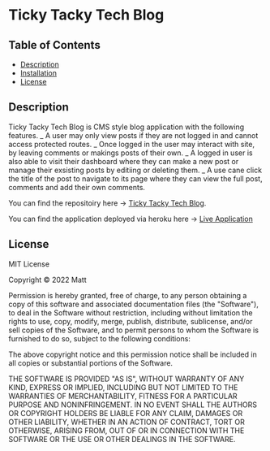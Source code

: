 # Ticky Tacky Tech Blog

## Table of Contents

- [Description](#description)
- [Installation](#installation)
- [License](#license)

## Description

Ticky Tacky Tech Blog is CMS style blog application with the following features.
_ A user may only view posts if they are not logged in and cannot access protected routes.
_ Once logged in the user may interact with site, by leaving comments or makings posts of their own.
_ A logged in user is also able to visit their dashboard where they can make a new post or manage their exsisting posts by editiing or deleting them.
_ A use cane click the title of the post to navigate to its page where they can view the full post, comments and add their own comments.

You can find the repositoiry here -> [Ticky Tacky Tech Blog](https://github.com/AcheronandStyx/ticky_tacky_tech_blog).

You can find the application deployed via heroku here -> [Live Application](https://safe-fjord-23917.herokuapp.com/)

## License

MIT License

Copyright &copy; 2022 Matt

Permission is hereby granted, free of charge, to any person obtaining a copy
of this software and associated documentation files (the "Software"), to deal
in the Software without restriction, including without limitation the rights
to use, copy, modify, merge, publish, distribute, sublicense, and/or sell
copies of the Software, and to permit persons to whom the Software is
furnished to do so, subject to the following conditions:

The above copyright notice and this permission notice shall be included in all
copies or substantial portions of the Software.

THE SOFTWARE IS PROVIDED "AS IS", WITHOUT WARRANTY OF ANY KIND, EXPRESS OR
IMPLIED, INCLUDING BUT NOT LIMITED TO THE WARRANTIES OF MERCHANTABILITY,
FITNESS FOR A PARTICULAR PURPOSE AND NONINFRINGEMENT. IN NO EVENT SHALL THE
AUTHORS OR COPYRIGHT HOLDERS BE LIABLE FOR ANY CLAIM, DAMAGES OR OTHER
LIABILITY, WHETHER IN AN ACTION OF CONTRACT, TORT OR OTHERWISE, ARISING FROM,
OUT OF OR IN CONNECTION WITH THE SOFTWARE OR THE USE OR OTHER DEALINGS IN THE
SOFTWARE.

